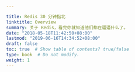 ```yaml
---

title: Redis 30 分钟指北
linktitle: Overview
summary: 关于 Redis，看完你就知道他们都在逼逼什么了。
date: "2018-05-18T11:42:50+08:00"
lastmod: "2019-06-16T14:34:52+08:00"
draft: false
toc: true  # Show table of contents? true/false
type: book  # Do not modify.
weight: 1
---
```

